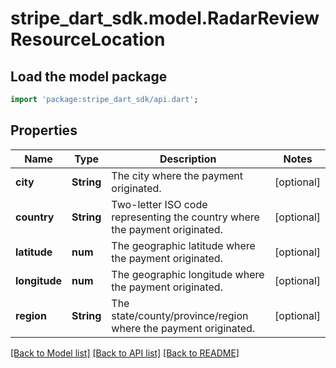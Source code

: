 # stripe_dart_sdk.model.RadarReviewResourceLocation

## Load the model package
```dart
import 'package:stripe_dart_sdk/api.dart';
```

## Properties
Name | Type | Description | Notes
------------ | ------------- | ------------- | -------------
**city** | **String** | The city where the payment originated. | [optional] 
**country** | **String** | Two-letter ISO code representing the country where the payment originated. | [optional] 
**latitude** | **num** | The geographic latitude where the payment originated. | [optional] 
**longitude** | **num** | The geographic longitude where the payment originated. | [optional] 
**region** | **String** | The state/county/province/region where the payment originated. | [optional] 

[[Back to Model list]](../README.md#documentation-for-models) [[Back to API list]](../README.md#documentation-for-api-endpoints) [[Back to README]](../README.md)


